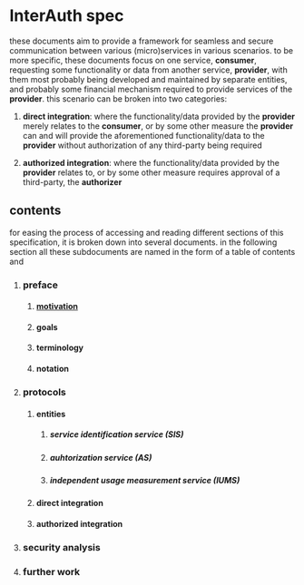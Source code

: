 # InterAuth spec

these documents aim to provide a framework for seamless and secure communication between various (micro)services in various scenarios. to be more specific, these documents focus on one service, **consumer**, requesting some functionality or data from another service, **provider**, with them most probably being developed and maintained by separate entities, and probably some financial mechanism required to provide services of the **provider**. this scenario can be broken into two categories:

1. **direct integration**: where the functionality/data provided by the **provider** merely relates to the **consumer**, or by some other measure the **provider** can and will provide the aforementioned functionality/data to the **provider** without authorization of any third-party being required

1. **authorized integration**: where the functionality/data provided by the **provider** relates to, or by some other measure requires approval of a third-party, the **authorizer**

## contents

for easing the process of accessing and reading different sections of this specification, it is broken down into several documents. in the following section all these subdocuments are named in the form of a table of contents and 

1. ### preface
    1. #### [motivation](MOTIVATION.md)
    1. #### goals
    1. #### terminology
    1. #### notation
1. ### protocols
    1. #### entities
        1. ##### service identification service (SIS)
        1. ##### auhtorization service (AS)
        1. ##### independent usage measurement service (IUMS)
    1. #### direct integration
    1. #### authorized integration
1. ### security analysis
1. ### further work

